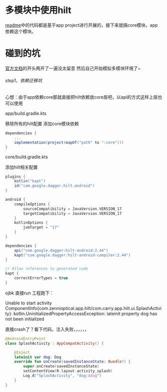 # 多模块中使用hilt

[readme](./README.md)中的代码都是基于app project进行开展的，接下来就搞core模块，app 依赖这个模块。


# 碰到的坑

[官方文档](https://developer.android.google.cn/training/dependency-injection/hilt-multi-module?hl=zh-cn)的开头两开了一遍没太留意
然后自己开始模拟多模块环境了~

###### step1、依赖迁移坑

心想：由于app依赖core那就直接把hilt依赖放core层吧，以api的方式这样上层也可以使用

app/build.gradle.kts

移除所有的hilt配置
添加core模块依赖

```groovy
dependencies {
    ...
    implementation(project(mapOf("path" to ":core")))
}
```

core/build.gradle.kts

添加hilt相关配置

```groovy
plugins {
    kotlin("kapt")
    id("com.google.dagger.hilt.android")
}

android {
    compileOptions {
        sourceCompatibility = JavaVersion.VERSION_17
        targetCompatibility = JavaVersion.VERSION_17
    }
    kotlinOptions {
        jvmTarget = "17"
    }
}

dependencies {
    api("com.google.dagger:hilt-android:2.44")
    kapt("com.google.dagger:hilt-android-compiler:2.44")
}

// Allow references to generated code
kapt {
    correctErrorTypes = true
}
```

ojbk 直接run 工程跑下：

Unable to start activity ComponentInfo{com.zennioptical.app.hilt/com.carry.app.hilt.ui.SplashActivity}: kotlin.UninitializedPropertyAccessException: lateinit property dog has not been initialized

直接crash了？看下代码，注入失败，，，，，，

```kotlin
@AndroidEntryPoint
class SplashActivity : AppCompatActivity() {

    @Inject
    lateinit var dog: Dog
    override fun onCreate(savedInstanceState: Bundle?) {
        super.onCreate(savedInstanceState)
        setContentView(R.layout.activity_splash)
        Log.d("SplashActivity", "dog:$dog")
    }
}
```


